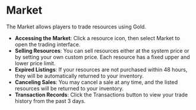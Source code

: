 # Market

The Market allows players to trade resources using Gold.

- **Accessing the Market**: Click a resource icon, then select Market to open the trading interface.
- **Selling Resources**: You can sell resources either at the system price or by setting your own custom price. Each resource has a fixed upper and lower price limit.
- **Expired Listings**: If your resources are not purchased within 48 hours, they will be automatically returned to your inventory.
- **Canceling Sales**: You may cancel a sale at any time, and the listed resources will be returned to your inventory.
- **Transaction Records**: Click the Transactions button to view your trade history from the past 3 days.

